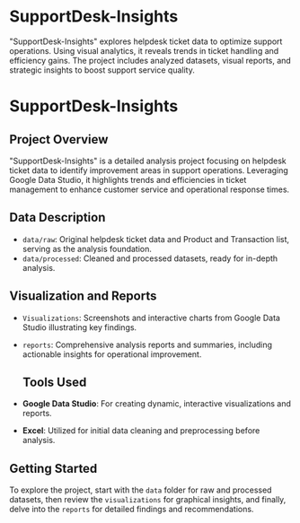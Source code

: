 # SupportDesk-Insights
"SupportDesk-Insights" explores helpdesk ticket data to optimize support operations. Using visual analytics, it reveals trends in ticket handling and efficiency gains. The project includes analyzed datasets, visual reports, and strategic insights to boost support service quality.

# SupportDesk-Insights

## Project Overview
"SupportDesk-Insights" is a detailed analysis project focusing on helpdesk ticket data to identify improvement areas in support operations. Leveraging Google Data Studio, it highlights trends and efficiencies in ticket management to enhance customer service and operational response times.

## Data Description
- `data/raw`: Original helpdesk ticket data and Product and Transaction list, serving as the analysis foundation.
- `data/processed`: Cleaned and processed datasets, ready for in-depth analysis.

## Visualization and Reports
- `Visualizations`: Screenshots and interactive charts from Google Data Studio illustrating key findings.
- `reports`: Comprehensive analysis reports and summaries, including actionable insights for operational improvement.

  ## Tools Used
- **Google Data Studio**: For creating dynamic, interactive visualizations and reports.
- **Excel**: Utilized for initial data cleaning and preprocessing before analysis.

## Getting Started
To explore the project, start with the `data` folder for raw and processed datasets, then review the `visualizations` for graphical insights, and finally, delve into the `reports` for detailed findings and recommendations.

